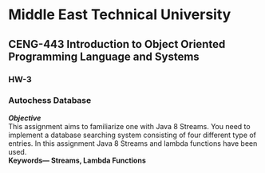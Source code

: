 # Middle East Technical University
## CENG-443 Introduction to Object Oriented Programming Language and Systems

### HW-3

### **Autochess Database**
***Objective***\
This assignment aims to familiarize one with Java 8 Streams. You need to implement a
database searching system consisting of four different type of entries. In this assignment Java 8 Streams and lambda functions
have been used.\
**Keywords— Streams, Lambda Functions**



